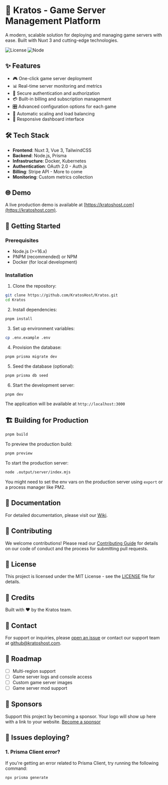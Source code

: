 # 🚀 Kratos - Game Server Management Platform

A modern, scalable solution for deploying and managing game servers with ease. Built with Nuxt 3 and cutting-edge technologies.

![License](https://img.shields.io/badge/license-MIT-blue.svg)
![Node](https://img.shields.io/badge/node-%3E%3D16-brightgreen.svg)

## ✨ Features

- 🎮 One-click game server deployment
- 📊 Real-time server monitoring and metrics
- 🔐 Secure authentication and authorization
- 💳 Built-in billing and subscription management
- 🎛️ Advanced configuration options for each game
- 🔄 Automatic scaling and load balancing
- 📱 Responsive dashboard interface

## 🛠️ Tech Stack

- **Frontend**: Nuxt 3, Vue 3, TailwindCSS
- **Backend**: Node.js, Prisma
- **Infrastructure**: Docker, Kubernetes
- **Authentication**: OAuth 2.0 - Auth.js
- **Billing**: Stripe API - More to come
- **Monitoring**: Custom metrics collection

## 🌐 Demo

A live production demo is available at [https://kratoshost.com](https://kratoshost.com).

## 🚀 Getting Started

### Prerequisites

- Node.js (>=16.x)
- PNPM (recommended) or NPM
- Docker (for local development)

### Installation

1. Clone the repository:
```bash
git clone https://github.com/KratosHost/Kratos.git
cd Kratos
```

2. Install dependencies:
```bash
pnpm install
```

3. Set up environment variables:
```bash
cp .env.example .env
```

4. Provision the database:
```bash
pnpm prisma migrate dev
```

5. Seed the database (optional):
```bash
pnpm prisma db seed
```

6. Start the development server:
```bash
pnpm dev
```

The application will be available at `http://localhost:3000`

## 🏗️ Building for Production

```bash
pnpm build
```

To preview the production build:
```bash
pnpm preview
```

To start the production server:
```bash
node .output/server/index.mjs
```
You might need to set the env vars on the production server using `export` or a process manager like PM2.

## 📖 Documentation

For detailed documentation, please visit our [Wiki](https://github.com/KratosHost/Kratos/wiki).

## 🤝 Contributing

We welcome contributions! Please read our [Contributing Guide](CONTRIBUTING.md) for details on our code of conduct and the process for submitting pull requests.

## 📝 License

This project is licensed under the MIT License - see the [LICENSE](LICENSE) file for details.

## 🙏 Credits

Built with ❤️ by the Kratos team.

## 📧 Contact

For support or inquiries, please [open an issue](https://github.com/KratosHost/Kratos/issues) or contact our support team at github@kratoshost.com.

## 🚀 Roadmap

- [ ] Multi-region support
- [ ] Game server logs and console access
- [ ] Custom game server images
- [ ] Game server mod support

## 🌟 Sponsors

Support this project by becoming a sponsor. Your logo will show up here with a link to your website. [Become a sponsor](https://github.com/sponsors/XaviFortes)


## 🚀 Issues deploying?

### 1. Prisma Client error?
If you're getting an error related to Prisma Client, try running the following command:
```bash
npx prisma generate
```